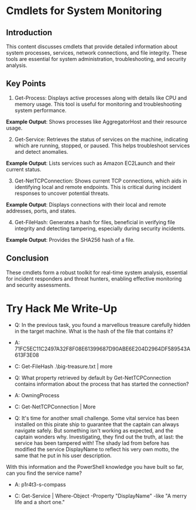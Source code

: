 # Cmdlets for System Monitoring 

## Introduction 
This content discusses cmdlets that provide detailed information about system processes, services, network connections, and file integrity. These tools are essential for system administration, troubleshooting, and security analysis. 

## Key Points 
1. Get-Process: Displays active processes along with details like CPU and memory usage. This tool is useful for monitoring and troubleshooting system performance. 

__Example Output__: Shows processes like AggregatorHost and their resource usage. 

2. Get-Service: Retrieves the status of services on the machine, indicating which are running, stopped, or paused. This helps troubleshoot services and detect anomalies. 

__Example Output__: Lists services such as Amazon EC2Launch and their current status. 

3. Get-NetTCPConnection: Shows current TCP connections, which aids in identifying local and remote endpoints. This is critical during incident responses to uncover potential threats. 

__Example Output__: Displays connections with their local and remote addresses, ports, and states. 

4. Get-FileHash: Generates a hash for files, beneficial in verifying file integrity and detecting tampering, especially during security incidents. 

__Example Output__: Provides the SHA256 hash of a file. 

## Conclusion 
These cmdlets form a robust toolkit for real-time system analysis, essential for incident responders and threat hunters, enabling effective monitoring and security assessments.

# Try Hack Me Write-Up

- Q: In the previous task, you found a marvellous treasure carefully hidden in the target machine. What is the hash of the file that contains it?

- A: 71FC5EC11C2497A32F8F08E61399687D90ABE6E204D2964DF589543A613F3E08

- C: Get-FileHash .\big-treasure.txt | more

- Q: What property retrieved by default by Get-NetTCPConnection contains information about the process that has started the connection?

- A: OwningProcess

- C: Get-NetTCPConnection | More

- Q: It's time for another small challenge. Some vital service has been installed on this pirate ship to guarantee that the captain can always navigate safely. But something isn't working as expected, and the captain wonders why. Investigating, they find out the truth, at last: the service has been tampered with! The shady lad from before has modified the service DisplayName to reflect his very own motto, the same that he put in his user description.

With this information and the PowerShell knowledge you have built so far, can you find the service name?

- A: p1r4t3-s-compass

- C: Get-Service  | Where-Object -Property "DisplayName" -like "A merry life and a short one."
